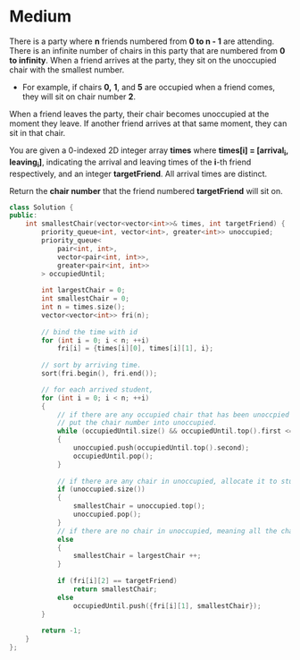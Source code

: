 # Medium

There is a party where **n** friends numbered from **0 to n - 1** are attending. There is an infinite number of chairs in this party that are numbered from **0 to infinity**. When a friend arrives at the party, they sit on the unoccupied chair with the smallest number.

- For example, if chairs **0,** **1**, and **5** are occupied when a friend comes, they will sit on chair number **2**.

When a friend leaves the party, their chair becomes unoccupied at the moment they leave. If another friend arrives at that same moment, they can sit in that chair.

You are given a 0-indexed 2D integer array **times** where **times[i] = [arrival<sub>i</sub>, leaving<sub>i</sub>]**, indicating the arrival and leaving times of the **i**-th friend respectively, and an integer **targetFriend**. All arrival times are distinct.

Return the **chair number** that the friend numbered **targetFriend** will sit on.

```cpp
class Solution {
public:
    int smallestChair(vector<vector<int>>& times, int targetFriend) {
        priority_queue<int, vector<int>, greater<int>> unoccupied;
        priority_queue<
            pair<int, int>, 
            vector<pair<int, int>>,
            greater<pair<int, int>>
        > occupiedUntil;
        
        int largestChair = 0;
        int smallestChair = 0;
        int n = times.size();
        vector<vector<int>> fri(n);
        
        // bind the time with id
        for (int i = 0; i < n; ++i)
            fri[i] = {times[i][0], times[i][1], i};
        
        // sort by arriving time.
        sort(fri.begin(), fri.end());

        // for each arrived student,
        for (int i = 0; i < n; ++i)
        {
            // if there are any occupied chair that has been unoccpied at the time student i arrive,
            // put the chair number into unoccupied.
            while (occupiedUntil.size() && occupiedUntil.top().first <= fri[i][0])
            {
                unoccupied.push(occupiedUntil.top().second);
                occupiedUntil.pop();
            }
            
            // if there are any chair in unoccupied, allocate it to student i.
            if (unoccupied.size())
            {
                smallestChair = unoccupied.top();
                unoccupied.pop();
            }
            // if there are no chair in unoccupied, meaning all the chair has been occupied, we acquire one more chare for student i. 
            else
            {
                smallestChair = largestChair ++;
            }
                
            if (fri[i][2] == targetFriend)
                return smallestChair;
            else
                occupiedUntil.push({fri[i][1], smallestChair});
        }
        
        return -1;
    }
};
```
